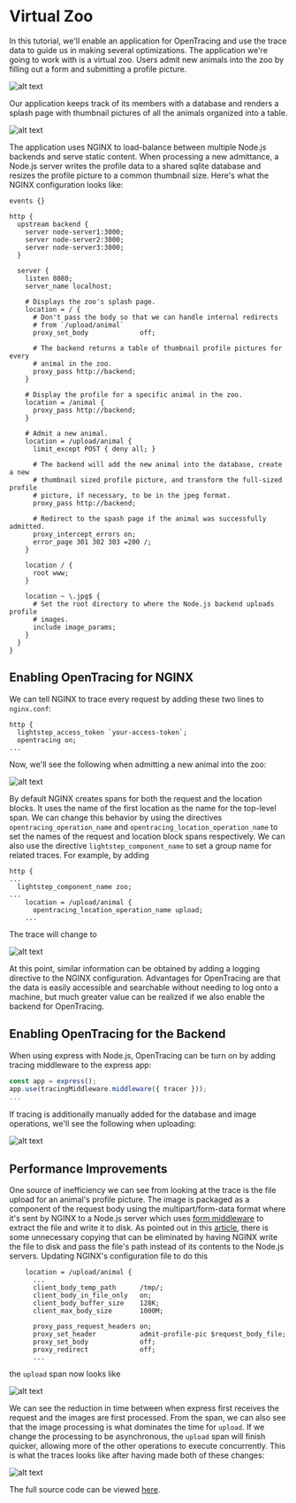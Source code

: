 Virtual Zoo
===========

In this tutorial, we'll enable an application for OpenTracing and use the
trace data to guide us in making several optimizations. The application we're
going to work with is a virtual zoo. Users admit new animals into the zoo by
filling out a form and submitting a profile picture. 

![alt text](data/Admit.png "Admit New Animal")

Our application keeps track of its members with a database and renders a splash
page with thumbnail pictures of all the animals organized into a table.

![alt text](data/Splash.png "Splash Page")

The application uses NGINX to load-balance between multiple Node.js backends
and serve static content. When processing a new admittance, a Node.js server
writes the profile data to a shared sqlite database and resizes the profile
picture to a common thumbnail size. Here's what the NGINX configuration looks 
like:

```
events {}

http {
  upstream backend {
    server node-server1:3000;
    server node-server2:3000;
    server node-server3:3000;
  }

  server {
    listen 8080;
    server_name localhost;

    # Displays the zoo's splash page.
    location = / {
      # Don't pass the body so that we can handle internal redirects
      # from `/upload/animal`
      proxy_set_body             off;

      # The backend returns a table of thumbnail profile pictures for every
      # animal in the zoo.
      proxy_pass http://backend;
    }

    # Display the profile for a specific animal in the zoo.
    location = /animal {
      proxy_pass http://backend;
    }

    # Admit a new animal.
    location = /upload/animal {
      limit_except POST { deny all; }

      # The backend will add the new animal into the database, create a new
      # thumbnail sized profile picture, and transform the full-sized profile
      # picture, if necessary, to be in the jpeg format.
      proxy_pass http://backend;
      
      # Redirect to the spash page if the animal was successfully admitted.
      proxy_intercept_errors on;
      error_page 301 302 303 =200 /;
    }

    location / {
      root www; 
    }

    location ~ \.jpg$ {
      # Set the root directory to where the Node.js backend uploads profile 
      # images.
      include image_params;
    }
  }
}
```

Enabling OpenTracing for NGINX
------------------------------

We can tell NGINX to trace every request by adding these two lines to
`nginx.conf`:
```
http {
  lightstep_access_token `your-access-token`;
  opentracing on;
...
```
Now, we'll see the following when admitting a new animal into the zoo:

![alt text](data/nginx-upload-trace1.png "Trace")

By default NGINX creates spans for both the request and the location blocks. It
uses the name of the first location as the name for the top-level span. We can
change this behavior by using the directives `opentracing_operation_name` and
`opentracing_location_operation_name` to set the names of the request and
location block spans respectively. We can also use the directive
`lightstep_component_name` to set a group name for related traces. For
example, by adding 
```
http {
...
  lightstep_component_name zoo;
...
    location = /upload/animal {
      opentracing_location_operation_name upload;
    ...
```
The trace will change to

![alt text](data/nginx-upload-trace2.png "Trace")

At this point, similar information can be obtained by adding a logging
directive to the NGINX configuration. Advantages for OpenTracing are that the
data is easily accessible and searchable without needing to log onto a machine,
but much greater value can be realized if we also enable the backend for
OpenTracing.

Enabling OpenTracing for the Backend
---------------------------------

When using express with Node.js, OpenTracing can be turn on 
by adding tracing middleware to the express app:
```JavaScript
const app = express();
app.use(tracingMiddleware.middleware({ tracer }));
...
```
If tracing is additionally manually added for the database and image
operations, we'll see the following when uploading:

![alt text](data/nginx-upload-trace3.png "Trace")


Performance Improvements
------------------------

One source of inefficiency we can see from looking at the trace is the file upload
for an animal's profile picture. The image is packaged as a component of the request body
using the multipart/form-data format where it's sent by NGINX to a Node.js server which uses
[form middleware](https://www.npmjs.com/package/express-formidable) to extract the file
and write it to disk. As pointed out in this [article](https://coderwall.com/p/swgfvw/nginx-direct-file-upload-without-passing-them-through-backend), there is some unnecessary copying that can
be eliminated by having NGINX write the file to disk and pass the file's path instead
of its contents to the Node.js servers. Updating NGINX's configuration file to do this
```
    location = /upload/animal {
      ...
      client_body_temp_path      /tmp/;
      client_body_in_file_only   on;
      client_body_buffer_size    128K;
      client_max_body_size       1000M;

      proxy_pass_request_headers on;
      proxy_set_header           admit-profile-pic $request_body_file; 
      proxy_set_body             off;
      proxy_redirect             off;
      ...
```
the `upload` span now looks like

![alt text](data/nginx-upload-trace4.png "Trace")

We can see the reduction in time between when express first receives the
request and the images are first processed. From the span, we can also see
that the image processing is what dominates the time for `upload`. If we change the
processing to be asynchronous, the `upload` span will finish quicker, allowing more
of the other operations to execute concurrently. This is what the traces looks
like after having made both of these changes:

![alt text](data/nginx-upload-trace5.png "Trace")

The full source code can be viewed [here](../example/zoo).
